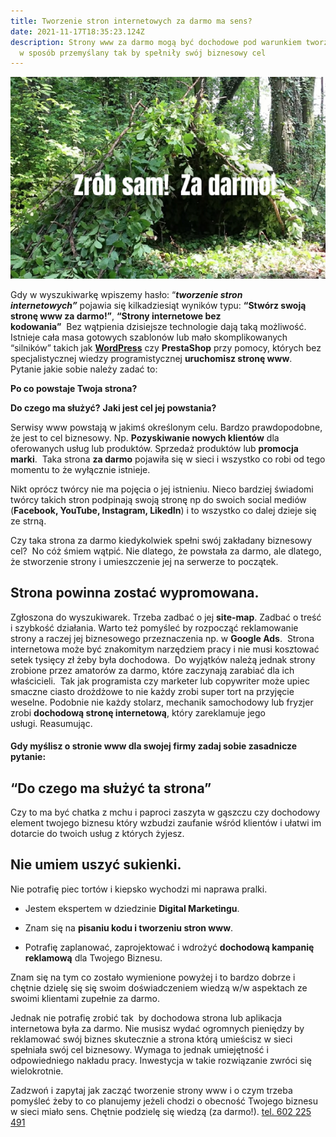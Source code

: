 ```yaml
---
title: Tworzenie stron internetowych za darmo ma sens?
date: 2021-11-17T18:35:23.124Z
description: Strony www za darmo mogą być dochodowe pod warunkiem tworzenia ich
  w sposób przemyślany tak by spełniły swój biznesowy cel
---
```

![amatorska strona internetowa jak chatka z mchu i paproci w środku lsu](za-darmo-tanio-zrob-sam.jpg "Amatorka strona internetowa")

Gdy w wyszukiwarkę wpiszemy hasło: “***tworzenie stron internetowych”*** pojawia się kilkadziesiąt wyników typu: **“Stwórz swoją stronę www za darmo!”**, **“Strony internetowe bez kodowania”**  Bez wątpienia dzisiejsze technologie dają taką możliwość. Istnieje cała masa gotowych szablonów lub mało skomplikowanych “silników” takich jak **[WordPress](https://modernb2c.pl/strona-oparta-na-wordpress-zalety-wady-koszt-wdrozenia/)** czy **PrestaShop** przy pomocy, których bez specjalistycznej wiedzy programistycznej **uruchomisz stronę www**. 
Pytanie jakie sobie należy zadać to: 

**Po co powstaje Twoja strona?**

**Do czego ma służyć?**
**Jaki jest cel jej powstania?**

Serwisy www powstają w jakimś określonym celu. Bardzo prawdopodobne, że jest to cel biznesowy. Np. **Pozyskiwanie nowych klientów** dla oferowanych usług lub produktów. Sprzedaż produktów lub **promocja marki**.  Taka strona **za darmo** pojawiła się w sieci i wszystko co robi od tego momentu to że wyłącznie istnieje.

Nikt oprócz twórcy nie ma pojęcia o jej istnieniu. Nieco bardziej świadomi twórcy takich stron podpinają swoją stronę np do swoich social mediów (**Facebook, YouTube, Instagram, LikedIn**) i to wszystko co dalej dzieje się ze strną.  

Czy taka strona za darmo kiedykolwiek spełni swój zakładany biznesowy cel?  No cóż śmiem wątpić. Nie dlatego, że powstała za darmo, ale dlatego, że stworzenie strony i umieszczenie jej na serwerze to początek. 

## Strona powinna zostać wypromowana.

Zgłoszona do wyszukiwarek. Trzeba zadbać o jej **site-map**. Zadbać o treść i szybkość działania. Warto też pomyśleć by rozpocząć reklamowanie strony a raczej jej biznesowego przeznaczenia np. w **Google Ads**.  Strona internetowa może być znakomitym narzędziem pracy i nie musi kosztować setek tysięcy zł żeby była dochodowa.  Do wyjątków należą jednak strony zrobione przez amatorów za darmo, które zaczynają zarabiać dla ich właścicieli.  Tak jak programista czy marketer lub copywriter może upiec smaczne ciasto drożdżowe to nie każdy zrobi super tort na przyjęcie weselne. Podobnie nie każdy stolarz, mechanik samochodowy lub fryzjer zrobi **dochodową stronę internetową**, który zareklamuje jego usługi. Reasumując.

#### Gdy myślisz o stronie www dla swojej firmy zadaj sobie zasadnicze pytanie:

## “Do czego ma służyć ta strona”

Czy to ma być chatka z mchu i paproci zaszyta w gąszczu czy dochodowy element twojego biznesu który wzbudzi zaufanie wśród klientów i ułatwi im dotarcie do twoich usług z których żyjesz. 

## Nie umiem uszyć sukienki.

Nie potrafię piec tortów i kiepsko wychodzi mi naprawa pralki. 

- Jestem ekspertem w dziedzinie **Digital Marketingu**. 

- Znam się na **pisaniu kodu i tworzeniu stron www**. 

- Potrafię zaplanować, zaprojektować i wdrożyć **dochodową kampanię reklamową** dla Twojego Biznesu. 

Znam się na tym co zostało wymienione powyżej i to bardzo dobrze i chętnie dzielę się  się swoim doświadczeniem wiedzą  w/w aspektach ze swoimi klientami zupełnie za darmo. 

Jednak nie potrafię zrobić tak  by dochodowa strona lub aplikacja internetowa była za darmo. Nie musisz wydać ogromnych pieniędzy by reklamować swój biznes skutecznie a strona którą umieścisz w sieci spełniała swój cel biznesowy. Wymaga to jednak umiejętność i odpowiedniego nakładu pracy. Inwestycja w takie rozwiązanie zwróci się wielokrotnie. 

Zadzwoń i zapytaj jak zacząć tworzenie strony www i o czym trzeba pomyśleć żeby to co planujemy jeżeli chodzi o obecność Twojego biznesu w sieci miało sens. Chętnie podzielę się wiedzą (za darmo!). [tel. 602 225 491](tel://+48602225491)